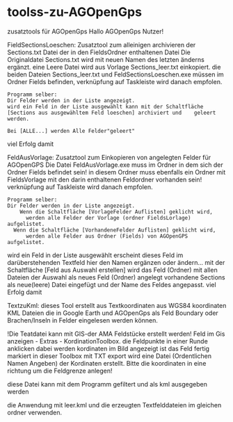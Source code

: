 # toolss-zu-AGOpenGps
zusatztools für AGOpenGps
Hallo AGOpenGps Nutzer!

FieldSectionsLoeschen:
  Zusatztool zum alleinigen archivieren der Sections.txt Datei der in den FieldsOrdner enthaltenen Datei
  Die Originaldatei Sections.txt wird mit neuen Namen des letzten änderns ergänzt.
  eine Leere Datei wird aus Vorlage Sections_leer.txt einkopiert.
  die beiden Dateien Sections_leer.txt und FeldSectionsLoeschen.exe müssen im Ordner Fields befinden, 
  verknüpfung auf Taskleiste wird danach empfolen.

    Programm selber:
    Dir Felder werden in der Liste angezeigt.
    wird ein Feld in der Liste ausgewählt kann mit der Schaltfläche 
    [Sections aus ausgewähltem Feld loeschen] archiviert und    geleert werden.

    Bei [ALLE...] werden Alle Felder"geleert"
viel Erfolg damit

FeldAusVorlage:
  Zusatztool zum Einkopieren von angelegten Felder für AGOpenGPS
  Die Datei FeldAusVorlage.exe muss im Ordner in dem sich der Ordner Fields befindet sein!
  in diesem Ordner muss ebenfalls ein Ordner mit FieldsVorlage mit den darin enthaltenen Feldordner vorhanden sein! 
  verknüpfung auf Taskleiste wird danach empfolen.

    Programm selber:
    Dir Felder werden in der Liste angezeigt.
	    Wenn die Schaltfläche [VorlageFelder Auflisten] geklicht wird, 
		  werden alle Felder der Vorlage (ordner FieldsLorlage) aufgelistet.
	  Wenn die Schaltfläche [VorhandeneFelder Auflisten] geklicht wird, 
		  werden alle Felder aus Ordner (Fields) von AGOpenGPS aufgelistet.

  wird ein Feld in der Liste ausgewählt erscheint dieses Feld im darüberstehenden Textfeld
  hier den Namen ergänzen oder ändern...
  mit der Schaltfläche [Feld aus Auswahl erstellen] 
	  wird das Feld (Ordner) mit allen Dateien der Auswahl 
	  als neues Feld (Ordner) angelegt
	  vorhandene Sections als neue(leere) Datei eingefügt
	  und der Name des Feldes angepasst.
viel Erfolg damit

TextzuKml:
dieses Tool erstellt aus 
Textkoordinaten aus WGS84 koordinaten 
KML Dateien die in Google Earth und 
AGOpenGps als Feld Boundary oder Brachen/Inseln in Felder eingelesen werden können.

!Die Teatdatei kann mit GIS-der AMA Feldstücke erstellt werden!
Feld im Gis anzeigen - Extras - KordinationToolbox. die Feldpunkte in einer Runde anklicken dabei werden kordinaten im Bild angezeigt
ist das Feld fertig markiert in dieser Toolbox mit TXT export wird eine Datei (Ordentlichen Namen Angeben) der Kordinaten erstellt.
Bitte die koordinaten in eine richtung um die Feldgrenze anlegen!

diese Datei kann mit dem Programm gefiltert und als kml ausgegeben werden

die Anwendung mit leer.kml und die erzeugten Textfelddateien im gleichen ordner verwenden.

